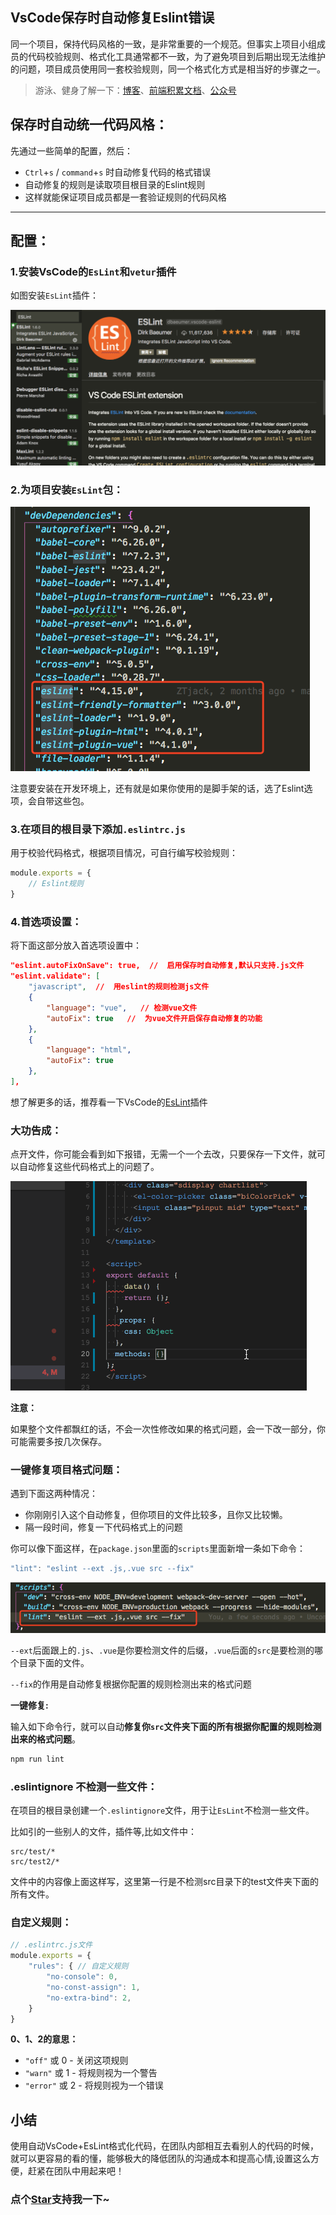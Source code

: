 ## VsCode保存时自动修复Eslint错误

同一个项目，保持代码风格的一致，是非常重要的一个规范。但事实上项目小组成员的代码校验规则、格式化工具通常都不一致，为了避免项目到后期出现无法维护的问题，项目成员使用同一套校验规则，同一个格式化方式是相当好的步骤之一。

> 游泳、健身了解一下：[博客](http://obkoro1.com/)、[前端积累文档](http://obkoro1.com/web_accumulate/accumulate/)、[公众号](https://github.com/OBKoro1/articleImg_src/blob/master/juejin/1631b6f52f7e7015.jpeg?raw=true)

## 保存时自动统一代码风格：

先通过一些简单的配置，然后：

* `Ctrl`+`s` / `command`+`s` 时自动修复代码的格式错误
* 自动修复的规则是读取项目根目录的Eslint规则
* 这样就能保证项目成员都是一套验证规则的代码风格

---

## 配置：

### 1.安装VsCode的`EsLint`和`vetur`插件

如图安装`EsLint`插件：

![](https://github.com/OBKoro1/articleImg_src/blob/master/juejin/165e132647eca15f?raw=true)

### 2.为项目安装`EsLint`包：

![](https://github.com/OBKoro1/articleImg_src/blob/master/juejin/165e136abe3b1feb?raw=true)

注意要安装在开发环境上，还有就是如果你使用的是脚手架的话，选了Eslint选项，会自带这些包。

### 3.在项目的根目录下添加`.eslintrc.js`

用于校验代码格式，根据项目情况，可自行编写校验规则：

```js
module.exports = {
    // Eslint规则
}
```

### 4.首选项设置：

将下面这部分放入首选项设置中：

```json
"eslint.autoFixOnSave": true,  //  启用保存时自动修复,默认只支持.js文件
"eslint.validate": [
    "javascript",  //  用eslint的规则检测js文件
    {
        "language": "vue",   // 检测vue文件
        "autoFix": true   //  为vue文件开启保存自动修复的功能
    },
    {
        "language": "html",
        "autoFix": true
    },
],
```      

想了解更多的话，推荐看一下VsCode的[EsLint](https://marketplace.visualstudio.com/items?itemName=dbaeumer.vscode-eslint)插件

### 大功告成：

点开文件，你可能会看到如下报错，无需一个一个去改，只要保存一下文件，就可以自动修复这些代码格式上的问题了。

![](https://github.com/OBKoro1/articleImg_src/blob/master/juejin/165e151df42747c4?raw=true)

**注意：**

如果整个文件都飘红的话，不会一次性修改如果的格式问题，会一下改一部分，你可能需要多按几次保存。

### 一键修复项目格式问题：

遇到下面这两种情况：

* 你刚刚引入这个自动修复，但你项目的文件比较多，且你又比较懒。
* 隔一段时间，修复一下代码格式上的问题

你可以像下面这样，在`package.json`里面的`scripts`里面新增一条如下命令：

```js
"lint": "eslint --ext .js,.vue src --fix"
```

![](https://github.com/OBKoro1/articleImg_src/blob/master/juejin/165e1561a9b92866?raw=true)

`--ext`后面跟上的`.js`、`.vue`是你要检测文件的后缀，`.vue`后面的`src`是要检测的哪个目录下面的文件。

`--fix`的作用是自动修复根据你配置的规则检测出来的格式问题

**一键修复:**

输入如下命令行，就可以自动**修复你`src`文件夹下面的所有根据你配置的规则检测出来的格式问题**。

```js
npm run lint
```

### .eslintignore 不检测一些文件：

在项目的根目录创建一个`.eslintignore`文件，用于让`EsLint`不检测一些文件。

比如引的一些别人的文件，插件等,比如文件中：

```
src/test/* 
src/test2/* 
```

文件中的内容像上面这样写，这里第一行是不检测src目录下的test文件夹下面的所有文件。

### 自定义规则：

```js
// .eslintrc.js文件
module.exports = {
    "rules": { // 自定义规则
        "no-console": 0,
        "no-const-assign": 1, 
        "no-extra-bind": 2,
    }
}
```    

**0、1、2的意思：**

* `"off"` 或 0 - 关闭这项规则
* `"warn"` 或 1 - 将规则视为一个警告
* `"error"` 或 2 - 将规则视为一个错误

## 小结

使用自动VsCode+EsLint格式化代码，在团队内部相互去看别人的代码的时候，就可以更容易的看的懂，能够极大的降低团队的沟通成本和提高心情,设置这么方便，赶紧在团队中用起来吧！
<!-- 特殊字符串：用于修改/删除markdown的结尾提示语-OBKoro1 -->
### 点个[Star](https://github.com/OBKoro1/web_accumulate)支持我一下~


